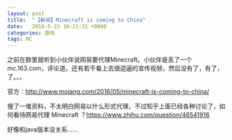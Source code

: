 ```yaml
---
layout: post
title:  "【新闻】Minecraft is coming to China"
date:   2016-5-23 10:21:31 +0800
categories: 游戏
tags: MC
---
```

之前在群里就听到小伙伴说网易要代理Minecraft。小伙伴是丢了一个mc.163.com，评论道，还有若干看上去很逗逼的宣传视频，然后没有了，有了，了。。。

官方：http://www.mojang.com/2016/05/minecraft-is-coming-to-china/

搜了一堆资料，不太明白网易以什么形式代理，不过知乎上面已经各种讨论了，如何看待网易代理 Minecraft ？https://www.zhihu.com/question/46541916

好像和java版本没关系……
